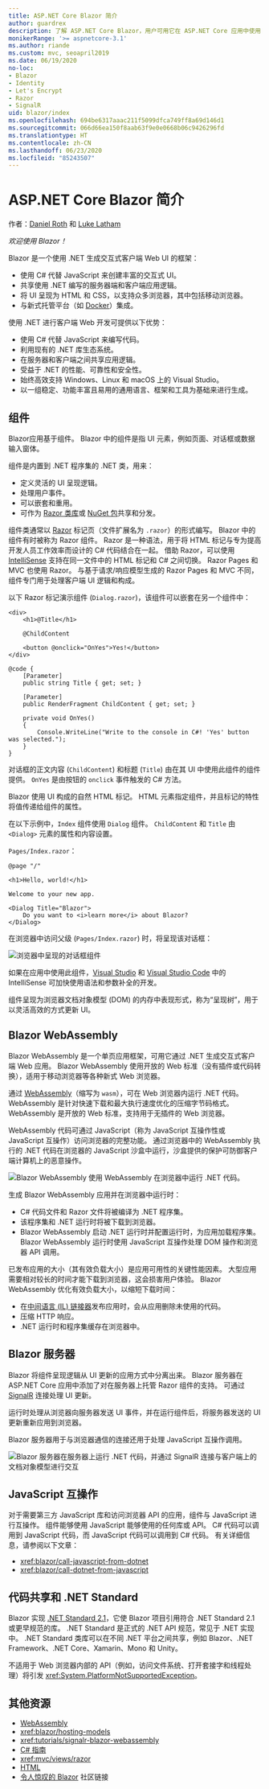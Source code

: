 ```yaml
---
title: ASP.NET Core Blazor 简介
author: guardrex
description: 了解 ASP.NET Core Blazor，用户可用它在 ASP.NET Core 应用中使用 .NET 生成交互式客户端 Web UI。
monikerRange: '>= aspnetcore-3.1'
ms.author: riande
ms.custom: mvc, seoapril2019
ms.date: 06/19/2020
no-loc:
- Blazor
- Identity
- Let's Encrypt
- Razor
- SignalR
uid: blazor/index
ms.openlocfilehash: 694be6317aaac211f5099dfca749ff8a69d146d1
ms.sourcegitcommit: 066d66ea150f8aab63f9e0e0668b06c9426296fd
ms.translationtype: HT
ms.contentlocale: zh-CN
ms.lasthandoff: 06/23/2020
ms.locfileid: "85243507"
---
```

# <a name="introduction-to-aspnet-core-blazor"></a>ASP.NET Core Blazor 简介

作者：[Daniel Roth](https://github.com/danroth27) 和 [Luke Latham](https://github.com/guardrex)

*欢迎使用 Blazor！*

Blazor 是一个使用 .NET 生成交互式客户端 Web UI 的框架：

* 使用 C# 代替 JavaScript 来创建丰富的交互式 UI。
* 共享使用 .NET 编写的服务器端和客户端应用逻辑。
* 将 UI 呈现为 HTML 和 CSS，以支持众多浏览器，其中包括移动浏览器。
* 与新式托管平台（如 [Docker](/dotnet/standard/microservices-architecture/container-docker-introduction/index)）集成。

使用 .NET 进行客户端 Web 开发可提供以下优势：

* 使用 C# 代替 JavaScript 来编写代码。
* 利用现有的 .NET 库生态系统。
* 在服务器和客户端之间共享应用逻辑。
* 受益于 .NET 的性能、可靠性和安全性。
* 始终高效支持 Windows、Linux 和 macOS 上的 Visual Studio。
* 以一组稳定、功能丰富且易用的通用语言、框架和工具为基础来进行生成。

## <a name="components"></a>组件

Blazor应用基于组件。 Blazor 中的组件是指 UI 元素，例如页面、对话框或数据输入窗体。

组件是内置到 .NET 程序集的 .NET 类，用来：

* 定义灵活的 UI 呈现逻辑。
* 处理用户事件。
* 可以嵌套和重用。
* 可作为 [Razor 类库](xref:razor-pages/ui-class)或 [NuGet 包](/nuget/what-is-nuget)共享和分发。

组件类通常以 [Razor](xref:mvc/views/razor) 标记页（文件扩展名为 `.razor`）的形式编写。 Blazor 中的组件有时被称为 Razor 组件。 Razor 是一种语法，用于将 HTML 标记与专为提高开发人员工作效率而设计的 C# 代码结合在一起。 借助 Razor，可以使用 [IntelliSense](/visualstudio/ide/using-intellisense) 支持在同一文件中的 HTML 标记和 C# 之间切换。 Razor Pages 和 MVC 也使用 Razor。 与基于请求/响应模型生成的 Razor Pages 和 MVC 不同，组件专门用于处理客户端 UI 逻辑和构成。

以下 Razor 标记演示组件 (`Dialog.razor`)，该组件可以嵌套在另一个组件中：

```razor
<div>
    <h1>@Title</h1>

    @ChildContent

    <button @onclick="OnYes">Yes!</button>
</div>

@code {
    [Parameter]
    public string Title { get; set; }

    [Parameter]
    public RenderFragment ChildContent { get; set; }

    private void OnYes()
    {
        Console.WriteLine("Write to the console in C#! 'Yes' button was selected.");
    }
}
```

对话框的正文内容 (`ChildContent`) 和标题 (`Title`) 由在其 UI 中使用此组件的组件提供。 `OnYes` 是由按钮的 `onclick` 事件触发的 C# 方法。

Blazor 使用 UI 构成的自然 HTML 标记。 HTML 元素指定组件，并且标记的特性将值传递给组件的属性。

在以下示例中，`Index` 组件使用 `Dialog` 组件。 `ChildContent` 和 `Title` 由 `<Dialog>` 元素的属性和内容设置。

`Pages/Index.razor`：

```razor
@page "/"

<h1>Hello, world!</h1>

Welcome to your new app.

<Dialog Title="Blazor">
    Do you want to <i>learn more</i> about Blazor?
</Dialog>
```

在浏览器中访问父级 (`Pages/Index.razor`) 时，将呈现该对话框：

![浏览器中呈现的对话框组件](index/_static/dialog.png)

如果在应用中使用此组件，[Visual Studio](/visualstudio/ide/using-intellisense) 和 [Visual Studio Code](https://code.visualstudio.com/docs/editor/intellisense) 中的 IntelliSense 可加快使用语法和参数补全的开发。

组件呈现为浏览器文档对象模型 (DOM) 的内存中表现形式，称为“呈现树”，用于以灵活高效的方式更新 UI。

## <a name="blazor-webassembly"></a>Blazor WebAssembly

Blazor WebAssembly 是一个单页应用框架，可用它通过 .NET 生成交互式客户端 Web 应用。 Blazor WebAssembly 使用开放的 Web 标准（没有插件或代码转换），适用于移动浏览器等各种新式 Web 浏览器。

通过 [WebAssembly](https://webassembly.org)（缩写为 `wasm`），可在 Web 浏览器内运行 .NET 代码。 WebAssembly 是针对快速下载和最大执行速度优化的压缩字节码格式。 WebAssembly 是开放的 Web 标准，支持用于无插件的 Web 浏览器。

WebAssembly 代码可通过 JavaScript（称为 JavaScript 互操作性或 JavaScript 互操作）访问浏览器的完整功能。 通过浏览器中的 WebAssembly 执行的 .NET 代码在浏览器的 JavaScript 沙盒中运行，沙盒提供的保护可防御客户端计算机上的恶意操作。

![Blazor WebAssembly 使用 WebAssembly 在浏览器中运行 .NET 代码。](index/_static/blazor-webassembly.png)

生成 Blazor WebAssembly 应用并在浏览器中运行时：

* C# 代码文件和 Razor 文件将被编译为 .NET 程序集。
* 该程序集和 .NET 运行时将被下载到浏览器。
* Blazor WebAssembly 启动 .NET 运行时并配置运行时，为应用加载程序集。 Blazor WebAssembly 运行时使用 JavaScript 互操作处理 DOM 操作和浏览器 API 调用。

已发布应用的大小（其有效负载大小）是应用可用性的关键性能因素。 大型应用需要相对较长的时间才能下载到浏览器，这会损害用户体验。 Blazor WebAssembly 优化有效负载大小，以缩短下载时间：

* 在[中间语言 (IL) 链接器](xref:blazor/host-and-deploy/configure-linker)发布应用时，会从应用删除未使用的代码。
* 压缩 HTTP 响应。
* .NET 运行时和程序集缓存在浏览器中。

## <a name="blazor-server"></a>Blazor 服务器

Blazor 将组件呈现逻辑从 UI 更新的应用方式中分离出来。 Blazor 服务器在 ASP.NET Core 应用中添加了对在服务器上托管 Razor 组件的支持。 可通过 [SignalR](xref:signalr/introduction) 连接处理 UI 更新。

运行时处理从浏览器向服务器发送 UI 事件，并在运行组件后，将服务器发送的 UI 更新重新应用到浏览器。

Blazor 服务器用于与浏览器通信的连接还用于处理 JavaScript 互操作调用。

![Blazor 服务器在服务器上运行 .NET 代码，并通过 SignalR 连接与客户端上的文档对象模型进行交互](index/_static/blazor-server.png)

## <a name="javascript-interop"></a>JavaScript 互操作

对于需要第三方 JavaScript 库和访问浏览器 API 的应用，组件与 JavaScript 进行互操作。 组件能够使用 JavaScript 能够使用的任何库或 API。 C# 代码可以调用到 JavaScript 代码，而 JavaScript 代码可以调用到 C# 代码。 有关详细信息，请参阅以下文章：

* <xref:blazor/call-javascript-from-dotnet>
* <xref:blazor/call-dotnet-from-javascript>

## <a name="code-sharing-and-net-standard"></a>代码共享和 .NET Standard

Blazor 实现 [.NET Standard 2.1](/dotnet/standard/net-standard)，它使 Blazor 项目引用符合 .NET Standard 2.1 或更早规范的库。 .NET Standard 是正式的 .NET API 规范，常见于 .NET 实现中。 .NET Standard 类库可以在不同 .NET 平台之间共享，例如 Blazor、.NET Framework、.NET Core、Xamarin、Mono 和 Unity。

不适用于 Web 浏览器内部的 API（例如，访问文件系统、打开套接字和线程处理）将引发 <xref:System.PlatformNotSupportedException>。

## <a name="additional-resources"></a>其他资源

* [WebAssembly](https://webassembly.org/)
* <xref:blazor/hosting-models>
* <xref:tutorials/signalr-blazor-webassembly>
* [C# 指南](/dotnet/csharp/)
* <xref:mvc/views/razor>
* [HTML](https://www.w3.org/html/)
* [令人惊叹的 Blazor](https://github.com/AdrienTorris/awesome-blazor) 社区链接
